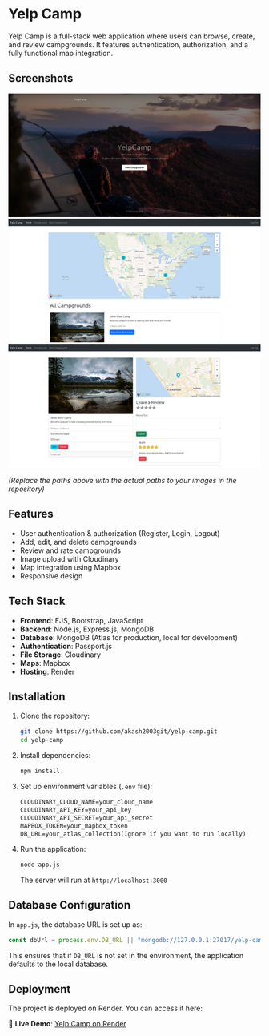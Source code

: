 # Yelp Camp

Yelp Camp is a full-stack web application where users can browse, create, and review campgrounds. It features authentication, authorization, and a fully functional map integration.

## Screenshots

![Home Page](assets/home.png)
![Index Page](assets/index.png)
![Campground Page](assets/campground.png)

_(Replace the paths above with the actual paths to your images in the repository)_

## Features

- User authentication & authorization (Register, Login, Logout)
- Add, edit, and delete campgrounds
- Review and rate campgrounds
- Image upload with Cloudinary
- Map integration using Mapbox
- Responsive design

## Tech Stack

- **Frontend**: EJS, Bootstrap, JavaScript
- **Backend**: Node.js, Express.js, MongoDB
- **Database**: MongoDB (Atlas for production, local for development)
- **Authentication**: Passport.js
- **File Storage**: Cloudinary
- **Maps**: Mapbox
- **Hosting**: Render

## Installation

1. Clone the repository:

   ```sh
   git clone https://github.com/akash2003git/yelp-camp.git
   cd yelp-camp
   ```

2. Install dependencies:

   ```sh
   npm install
   ```

3. Set up environment variables (`.env` file):

   ```env
   CLOUDINARY_CLOUD_NAME=your_cloud_name
   CLOUDINARY_API_KEY=your_api_key
   CLOUDINARY_API_SECRET=your_api_secret
   MAPBOX_TOKEN=your_mapbox_token
   DB_URL=your_atlas_collection(Ignore if you want to run locally)
   ```

4. Run the application:
   ```sh
   node app.js
   ```
   The server will run at `http://localhost:3000`

## Database Configuration

In `app.js`, the database URL is set up as:

```js
const dbUrl = process.env.DB_URL || "mongodb://127.0.0.1:27017/yelp-camp";
```

This ensures that if `DB_URL` is not set in the environment, the application defaults to the local database.

## Deployment

The project is deployed on Render. You can access it here:

🔗 **Live Demo**: [Yelp Camp on Render](https://yelp-camp-au8z.onrender.com/)
